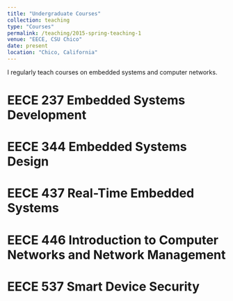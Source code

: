 ```yaml
---
title: "Undergraduate Courses"
collection: teaching
type: "Courses"
permalink: /teaching/2015-spring-teaching-1
venue: "EECE, CSU Chico"
date: present
location: "Chico, California"
---
```


I regularly teach courses on embedded systems and computer networks. 

EECE 237 Embedded Systems Development
======

EECE 344 Embedded Systems Design
======

EECE 437 Real-Time Embedded Systems
======

EECE 446 Introduction to Computer Networks and Network Management
======

EECE 537 Smart Device Security
======
